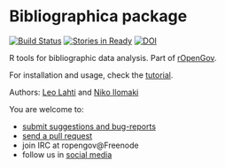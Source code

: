 Bibliographica package
=====

[![Build Status](https://api.travis-ci.org/rOpenGov/bibliographica.png)](https://travis-ci.org/rOpenGov/bibliographica)
[![Stories in Ready](https://badge.waffle.io/ropengov/bibliographica.png?label=Ready)](http://waffle.io/ropengov/bibliographica)
[![DOI](https://zenodo.org/badge/4203/rOpenGov/bibliographica.png)](https://github.com/rOpenGov/bibliographica)


R tools for bibliographic data analysis. Part of [rOpenGov](http://ropengov.github.io/). 

For installation and usage, check the [tutorial](vignettes/tutorial.md).

Authors: [Leo Lahti](https://github.com/antagomir/) and [Niko Ilomaki]()

You are welcome to:
  
  * [submit suggestions and bug-reports](https://github.com/ropengov/bibliographica/issues)
  * [send a pull request](https://github.com/ropengov/bibliographica/)
  * join IRC at ropengov@Freenode
  * follow us in [social media](http://ropengov.github.io/contribute/)
 
